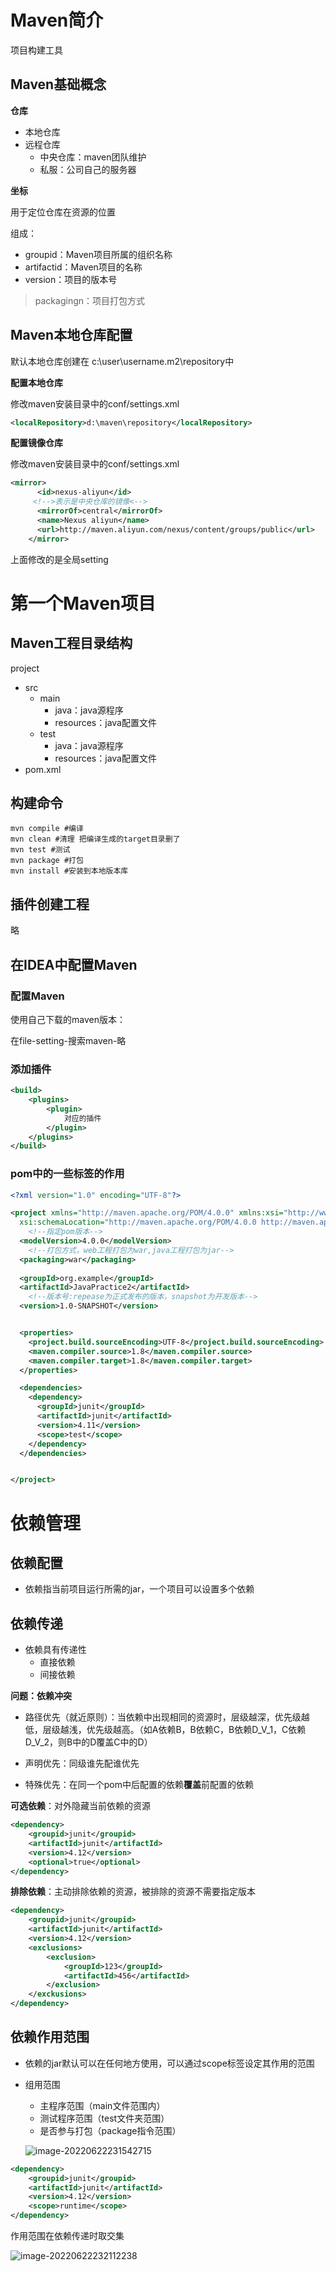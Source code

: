 # Maven简介

项目构建工具

## Maven基础概念

**仓库**

+ 本地仓库
+ 远程仓库
  + 中央仓库：maven团队维护
  + 私服：公司自己的服务器

**坐标**

用于定位仓库在资源的位置

组成：

+ groupid：Maven项目所属的组织名称
+ artifactid：Maven项目的名称
+ version：项目的版本号

> packagingn：项目打包方式

## Maven本地仓库配置

默认本地仓库创建在 c:\user\username\.m2\repository中

**配置本地仓库**

修改maven安装目录中的conf/settings.xml

```xml
<localRepository>d:\maven\repository</localRepository>
```

**配置镜像仓库**

修改maven安装目录中的conf/settings.xml

```xml
<mirror>
      <id>nexus-aliyun</id>
     <!-->表示是中央仓库的镜像<-->
      <mirrorOf>central</mirrorOf>
      <name>Nexus aliyun</name>
      <url>http://maven.aliyun.com/nexus/content/groups/public</url>
    </mirror>
```

上面修改的是全局setting



# 第一个Maven项目

## Maven工程目录结构

project

+ src
  + main
    + java：java源程序
    + resources：java配置文件 
  + test
    + java：java源程序
    + resources：java配置文件 
+ pom.xml

## 构建命令

```shell
mvn compile #编译
mvn clean #清理 把编译生成的target目录删了
mvn test #测试
mvn package #打包
mvn install #安装到本地版本库
```



## 插件创建工程

略



## 在IDEA中配置Maven

### **配置Maven**

使用自己下载的maven版本：

在file-setting-搜索maven-略

### 添加插件

```xml
<build>
	<plugins>
    	<plugin>
        	对应的插件
        </plugin>
    </plugins>
</build>
```



### pom中的一些标签的作用

```xml
<?xml version="1.0" encoding="UTF-8"?>

<project xmlns="http://maven.apache.org/POM/4.0.0" xmlns:xsi="http://www.w3.org/2001/XMLSchema-instance"
  xsi:schemaLocation="http://maven.apache.org/POM/4.0.0 http://maven.apache.org/xsd/maven-4.0.0.xsd">
    <!--指定pom版本-->
  <modelVersion>4.0.0</modelVersion>
	<!--打包方式，web工程打包为war,java工程打包为jar-->
  <packaging>war</packaging>
    
  <groupId>org.example</groupId>
  <artifactId>JavaPractice2</artifactId>
    <!--版本号:repease为正式发布的版本，snapshot为开发版本-->
  <version>1.0-SNAPSHOT</version>


  <properties>
    <project.build.sourceEncoding>UTF-8</project.build.sourceEncoding>
    <maven.compiler.source>1.8</maven.compiler.source>
    <maven.compiler.target>1.8</maven.compiler.target>
  </properties>

  <dependencies>
    <dependency>
      <groupId>junit</groupId>
      <artifactId>junit</artifactId>
      <version>4.11</version>
      <scope>test</scope>
    </dependency>
  </dependencies>


</project>
```



# 依赖管理

## 依赖配置

+ 依赖指当前项目运行所需的jar，一个项目可以设置多个依赖

## 依赖传递

+ 依赖具有传递性
  + 直接依赖
  + 间接依赖

**问题：依赖冲突**

+ 路径优先（就近原则）：当依赖中出现相同的资源时，层级越深，优先级越低，层级越浅，优先级越高。（如A依赖B，B依赖C，B依赖D_V_1，C依赖D_V_2，则B中的D覆盖C中的D）

+ 声明优先：同级谁先配谁优先

+ 特殊优先：在同一个pom中后配置的依赖**覆盖**前配置的依赖

**可选依赖**：对外隐藏当前依赖的资源

```xml
<dependency>
	<groupid>junit</groupid>
    <artifactId>junit</artifactId>
	<version>4.12</version>
    <optional>true</optional>
</dependency>
```

**排除依赖**：主动排除依赖的资源，被排除的资源不需要指定版本

```xml
<dependency>
	<groupid>junit</groupid>
    <artifactId>junit</artifactId>
	<version>4.12</version>
    <exclusions>
    	<exclusion>
        	<groupId>123</groupId>
        	<artifactId>456</artifactId>
        </exclusion>
    </exckusions>
</dependency>
```

## 依赖作用范围

+ 依赖的jar默认可以在任何地方使用，可以通过scope标签设定其作用的范围

+ 组用范围

  + 主程序范围（main文件范围内）
  + 测试程序范围（test文件夹范围）
  + 是否参与打包（package指令范围）

  ![image-20220622231542715](C:\Users\y\AppData\Roaming\Typora\typora-user-images\image-20220622231542715.png)

```xml
<dependency>
	<groupid>junit</groupid>
    <artifactId>junit</artifactId>
	<version>4.12</version>
	<scope>runtime</scope>
</dependency>
```

作用范围在依赖传递时取交集

![image-20220622232112238](C:\Users\y\AppData\Roaming\Typora\typora-user-images\image-20220622232112238.png)

